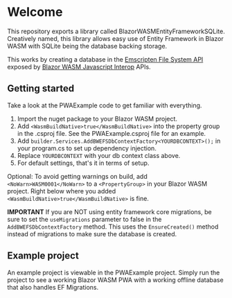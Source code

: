 # Welcome

This repository exports a library called BlazorWASMEntityFrameworkSQLite. Creatively named, this library allows easy use of Entity Framework in Blazor WASM with SQLite being the database backing storage.

This works by creating a database in the [Emscripten File System API](https://emscripten.org/docs/api_reference/Filesystem-API.html) exposed by [Blazor WASM Javascript Interop](https://learn.microsoft.com/en-us/aspnet/core/blazor/javascript-interoperability/?view=aspnetcore-9.0) APIs.

## Getting started

Take a look at the PWAExample code to get familiar with everything.

1. Import the nuget package to your Blazor WASM project.
2. Add `<WasmBuildNative>true</WasmBuildNative>` into the property group in the .csproj file. See the PWAExample.csproj file for an example.
3. Add `builder.Services.AddBWEFSDbContextFactory<YOURDBCONTEXT>();` in your program.cs to set up dependency injection.
4. Replace `YOURDBCONTEXT` with your db context class above.
5. For default settings, that's it in terms of setup.

Optional:
To avoid getting warnings on build, add `<NoWarn>WASM0001</NoWarn>` to a `<PropertyGroup>` in your Blazor WASM project. Right below where you added `<WasmBuildNative>true</WasmBuildNative>` is fine.

**IMPORTANT** If you are NOT using entity framework core migrations, be sure to set the `useMigrations` parameter to false in the `AddBWEFSDbContextFactory` method. This uses the `EnsureCreated()` method instead of migrations to make sure the database is created.

## Example project

An example project is viewable in the PWAExample project. Simply run the project to see a working Blazor WASM PWA with a working offline database that also handles EF Migrations.